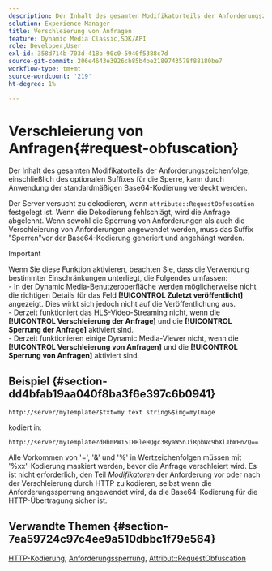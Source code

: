```yaml
---
description: Der Inhalt des gesamten Modifikatorteils der Anforderungszeichenfolge, einschließlich des optionalen Suffixes für die Sperre, kann durch Anwendung der standardmäßigen Base64-Kodierung verdeckt werden.
solution: Experience Manager
title: Verschleierung von Anfragen
feature: Dynamic Media Classic,SDK/API
role: Developer,User
exl-id: 358d714b-703d-418b-90c0-5940f5388c7d
source-git-commit: 206e4643e3926cb85b4be2189743578f88180be7
workflow-type: tm+mt
source-wordcount: '219'
ht-degree: 1%

---
```


# Verschleierung von Anfragen{#request-obfuscation}

Der Inhalt des gesamten Modifikatorteils der Anforderungszeichenfolge, einschließlich des optionalen Suffixes für die Sperre, kann durch Anwendung der standardmäßigen Base64-Kodierung verdeckt werden.

Der Server versucht zu dekodieren, wenn `attribute::RequestObfuscation` festgelegt ist. Wenn die Dekodierung fehlschlägt, wird die Anfrage abgelehnt. Wenn sowohl die Sperrung von Anforderungen als auch die Verschleierung von Anforderungen angewendet werden, muss das Suffix &quot;Sperren&quot;vor der Base64-Kodierung generiert und angehängt werden.

>[!IMPORTANT]
>
>Wenn Sie diese Funktion aktivieren, beachten Sie, dass die Verwendung bestimmter Einschränkungen unterliegt, die Folgendes umfassen:<br> - In der Dynamic Media-Benutzeroberfläche werden möglicherweise nicht die richtigen Details für das Feld **[!UICONTROL Zuletzt veröffentlicht]** angezeigt. Dies wirkt sich jedoch nicht auf die Veröffentlichung aus.<br> - Derzeit funktioniert das HLS-Video-Streaming nicht, wenn die **[!UICONTROL Verschleierung der Anfrage]** und die **[!UICONTROL Sperrung der Anfrage]** aktiviert sind.<br> - Derzeit funktionieren einige Dynamic Media-Viewer nicht, wenn die **[!UICONTROL Verschleierung von Anfragen]** und die **[!UICONTROL Sperrung von Anfragen]** aktiviert sind.

## Beispiel {#section-dd4bfab19aa040f8ba3f6e397c6b0941}

`http://server/myTemplate?$txt=my text string&$img=myImage`

kodiert in:

`http://server/myTemplate?dHh0PW15IHRleHQgc3RyaW5nJiRpbWc9bXlJbWFnZQ==`

Alle Vorkommen von &#39;=&#39;, &#39;&amp;&#39; und &#39;%&#39; in Wertzeichenfolgen müssen mit &#39;%xx&#39;-Kodierung maskiert werden, bevor die Anfrage verschleiert wird. Es ist nicht erforderlich, den Teil *Modifikatoren* der Anforderung vor oder nach der Verschleierung durch HTTP zu kodieren, selbst wenn die Anforderungssperrung angewendet wird, da die Base64-Kodierung für die HTTP-Übertragung sicher ist.

## Verwandte Themen {#section-7ea59724c97c4ee9a510dbbc1f79e564}

[HTTP-Kodierung](../../../../../is-api/http-ref/image-serving-api-ref/c-http-protocol-reference/c-syntax-and-features/r-http-encoding.md#reference-bb34dd13f316462695448acfa8f92df7), [Anforderungssperrung](../../../../../is-api/http-ref/image-serving-api-ref/c-http-protocol-reference/c-syntax-and-features/r-request-locking.md#reference-4177193d20774daab0dbf206a927844c), [Attribut::RequestObfuscation](../../../../../is-api/image-catalog/image-serving-api-ref/c-image-catalog-reference/c-attributes-reference/r-requestobfuscation.md#reference-730a3330253343f893419ebd52baf0bd)
